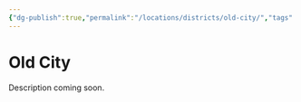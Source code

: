 ```yaml
---
{"dg-publish":true,"permalink":"/locations/districts/old-city/","tags":["District"]}
---
```


# Old City
Description coming soon.